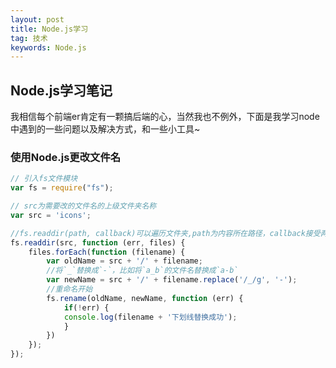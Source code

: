 ```yaml
---
layout: post
title: Node.js学习
tag: 技术
keywords: Node.js
---
```


## Node.js学习笔记

我相信每个前端er肯定有一颗搞后端的心，当然我也不例外，下面是我学习node中遇到的一些问题以及解决方式，和一些小工具~

### 使用Node.js更改文件名

```javascript
// 引入fs文件模块
var fs = require("fs");

// src为需要改的文件名的上级文件夹名称  
var src = 'icons';

//fs.readdir(path, callback)可以遍历文件夹,path为内容所在路径，callback接受两个参数，files是一个储存目录中所包含得到文件名的数组
fs.readdir(src, function (err, files) {
    files.forEach(function (filename) {
        var oldName = src + '/' + filename;
        //将`_`替换成`-`，比如将`a_b`的文件名替换成`a-b`
        var newName = src + '/' + filename.replace('/_/g', '-');
        //重命名开始
        fs.rename(oldName, newName, function (err) {
            if(!err) {
            console.log(filename + '下划线替换成功');
            }
        })
    });
});
```



